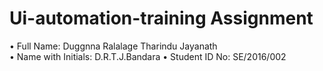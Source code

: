 # Ui-automation-training Assignment

 • Full Name: Duggnna Ralalage Tharindu Jayanath    
 • Name with Initials: D.R.T.J.Bandara
 • Student ID No: SE/2016/002
